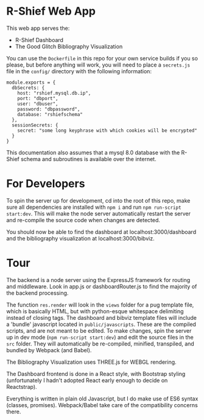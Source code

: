 # R-Shief Web App
This web app serves the:
* R-Shief Dashboard
* The Good Glitch Bibliography Visualization

You can use the ```Dockerfile``` in this repo for your own service builds if you so please, but before anything will work, you will need to place a ```secrets.js``` file in the ```config/``` directory with the following information:
```
module.exports = {
  dbSecrets: {
    host: "rshief.mysql.db.ip",
    port: "dbport",
    user: "dbuser",
    password: "dbpassword",
    database: "rshiefschema"
  },
  sessionSecrets: {
    secret: "some long keyphrase with which cookies will be encrypted"
  }
}
```

This documentation also assumes that a mysql 8.0 database with the R-Shief schema and subroutines is available over the internet.

# For Developers
To spin the server up for development, cd into the root of this repo, make sure all dependencies are installed with ```npm i``` and run ```npm run-script start:dev```. This will make the node server automatically restart the server and re-compile the source code when changes are detected.

You should now be able to find the dashboard at localhost:3000/dashboard and the bibliography visualization at localhost:3000/bibviz.

# Tour
The backend is a node server using the ExpressJS framework for routing and middleware. Look in app.js or dashboardRouter.js to find the majority of the backend processing.

The function ```res.render``` will look in the ```views``` folder for a pug template file, which is basically HTML, but with python-esque whitespace delimiting instead of closing tags. The dashboard and bibviz template files will include a 'bundle' javascript located in ```public/javascripts```. These are the compiled scripts, and are not meant to be edited. To make changes, spin the server up in dev mode (```npm run-script start:dev```) and edit the source files in the ```src``` folder. They will automatically be re-compiled, minified, transpiled, and bundled by Webpack (and Babel).

The Bibliography Visualization uses THREE.js for WEBGL rendering.

The Dashboard frontend is done in a React style, with Bootstrap styling (unfortunately I hadn't adopted React early enough to decide on Reactstrap).

Everything is written in plain old Javascript, but I do make use of ES6 syntax (classes, promises). Webpack/Babel take care of the compatibility concerns there.
